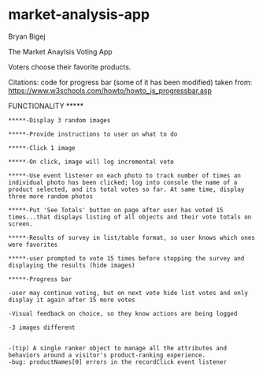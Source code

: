 # market-analysis-app

Bryan Bigej

The Market Anaylsis Voting App

Voters choose their favorite products.

Citations: code for progress bar (some of it has been modified) taken from:
https://www.w3schools.com/howto/howto_js_progressbar.asp


FUNCTIONALITY *****

    *****-Display 3 random images

    *****-Provide instructions to user on what to do

    *****-Click 1 image

    *****-On click, image will log incremental vote 

    *****-Use event listener on each photo to track number of times an individual photo has been clicked; log into console the name of a product selected, and its total votes so far. At same time, display three more random photos

    *****-Put 'See Totals' button on page after user has voted 15 times...that displays listing of all objects and their vote totals on screen. 
    
    *****-Results of survey in list/table format, so user knows which ones were favorites

    *****-user prompted to vote 15 times before stopping the survey and displaying the results (hide images)

    *****-Progress bar

    -user may continue voting, but on next vote hide list votes and only display it again after 15 more votes

    -Visual feedback on choice, so they know actions are being logged

    -3 images different


    -(tip) A single ranker object to manage all the attributes and behaviors around a visitor's product-ranking experience.
    -bug: productNames[0] errors in the recordClick event listener